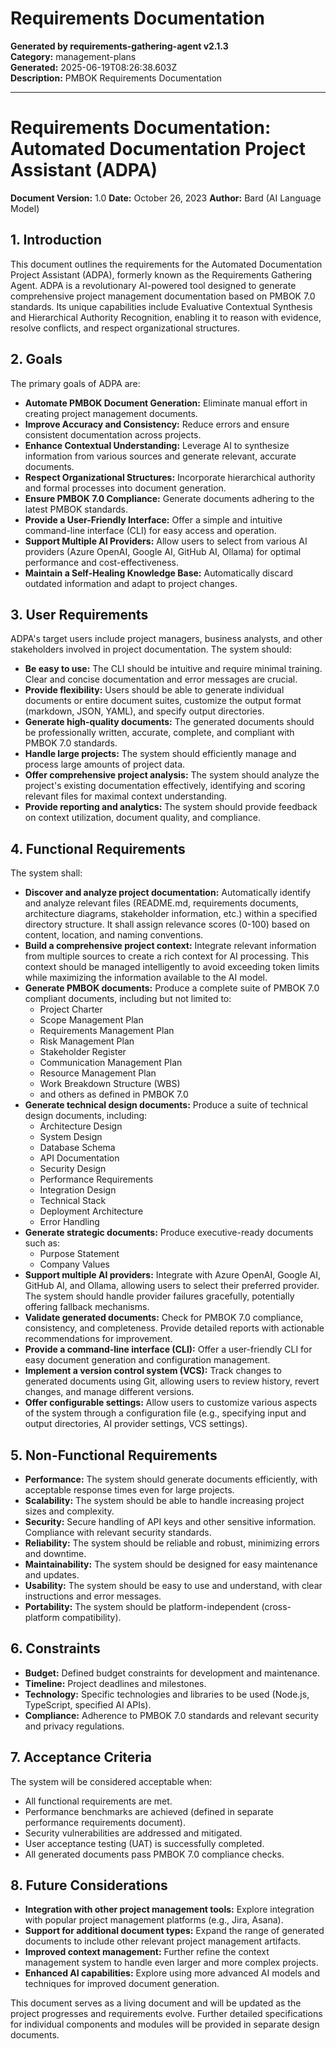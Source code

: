 # Requirements Documentation

**Generated by requirements-gathering-agent v2.1.3**  
**Category:** management-plans  
**Generated:** 2025-06-19T08:26:38.603Z  
**Description:** PMBOK Requirements Documentation

---

# Requirements Documentation: Automated Documentation Project Assistant (ADPA)

**Document Version:** 1.0
**Date:** October 26, 2023
**Author:** Bard (AI Language Model)


## 1. Introduction

This document outlines the requirements for the Automated Documentation Project Assistant (ADPA), formerly known as the Requirements Gathering Agent. ADPA is a revolutionary AI-powered tool designed to generate comprehensive project management documentation based on PMBOK 7.0 standards.  Its unique capabilities include Evaluative Contextual Synthesis and Hierarchical Authority Recognition, enabling it to reason with evidence, resolve conflicts, and respect organizational structures.


## 2. Goals

The primary goals of ADPA are:

* **Automate PMBOK Document Generation:**  Eliminate manual effort in creating project management documents.
* **Improve Accuracy and Consistency:** Reduce errors and ensure consistent documentation across projects.
* **Enhance Contextual Understanding:** Leverage AI to synthesize information from various sources and generate relevant, accurate documents.
* **Respect Organizational Structures:** Incorporate hierarchical authority and formal processes into document generation.
* **Ensure PMBOK 7.0 Compliance:** Generate documents adhering to the latest PMBOK standards.
* **Provide a User-Friendly Interface:** Offer a simple and intuitive command-line interface (CLI) for easy access and operation.
* **Support Multiple AI Providers:** Allow users to select from various AI providers (Azure OpenAI, Google AI, GitHub AI, Ollama) for optimal performance and cost-effectiveness.
* **Maintain a Self-Healing Knowledge Base:** Automatically discard outdated information and adapt to project changes.


## 3. User Requirements

ADPA's target users include project managers, business analysts, and other stakeholders involved in project documentation.  The system should:

* **Be easy to use:** The CLI should be intuitive and require minimal training.  Clear and concise documentation and error messages are crucial.
* **Provide flexibility:** Users should be able to generate individual documents or entire document suites, customize the output format (markdown, JSON, YAML), and specify output directories.
* **Generate high-quality documents:** The generated documents should be professionally written, accurate, complete, and compliant with PMBOK 7.0 standards.
* **Handle large projects:** The system should efficiently manage and process large amounts of project data.
* **Offer comprehensive project analysis:** The system should analyze the project's existing documentation effectively, identifying and scoring relevant files for maximal context understanding.
* **Provide reporting and analytics:** The system should provide feedback on context utilization, document quality, and compliance.


## 4. Functional Requirements

The system shall:

* **Discover and analyze project documentation:**  Automatically identify and analyze relevant files (README.md, requirements documents, architecture diagrams, stakeholder information, etc.) within a specified directory structure.  It shall assign relevance scores (0-100) based on content, location, and naming conventions.
* **Build a comprehensive project context:** Integrate relevant information from multiple sources to create a rich context for AI processing. This context should be managed intelligently to avoid exceeding token limits while maximizing the information available to the AI model.
* **Generate PMBOK documents:** Produce a complete suite of PMBOK 7.0 compliant documents, including but not limited to:
    * Project Charter
    * Scope Management Plan
    * Requirements Management Plan
    * Risk Management Plan
    * Stakeholder Register
    * Communication Management Plan
    * Resource Management Plan
    * Work Breakdown Structure (WBS)
    * and others as defined in PMBOK 7.0
* **Generate technical design documents:** Produce a suite of technical design documents, including:
    * Architecture Design
    * System Design
    * Database Schema
    * API Documentation
    * Security Design
    * Performance Requirements
    * Integration Design
    * Technical Stack
    * Deployment Architecture
    * Error Handling
* **Generate strategic documents:** Produce executive-ready documents such as:
    * Purpose Statement
    * Company Values
* **Support multiple AI providers:**  Integrate with Azure OpenAI, Google AI, GitHub AI, and Ollama, allowing users to select their preferred provider.  The system should handle provider failures gracefully, potentially offering fallback mechanisms.
* **Validate generated documents:** Check for PMBOK 7.0 compliance, consistency, and completeness.  Provide detailed reports with actionable recommendations for improvement.
* **Provide a command-line interface (CLI):** Offer a user-friendly CLI for easy document generation and configuration management.
* **Implement a version control system (VCS):** Track changes to generated documents using Git, allowing users to review history, revert changes, and manage different versions.
* **Offer configurable settings:** Allow users to customize various aspects of the system through a configuration file (e.g., specifying input and output directories, AI provider settings, VCS settings).


## 5. Non-Functional Requirements

* **Performance:** The system should generate documents efficiently, with acceptable response times even for large projects.
* **Scalability:** The system should be able to handle increasing project sizes and complexity.
* **Security:**  Secure handling of API keys and other sensitive information.  Compliance with relevant security standards.
* **Reliability:** The system should be reliable and robust, minimizing errors and downtime.
* **Maintainability:** The system should be designed for easy maintenance and updates.
* **Usability:** The system should be easy to use and understand, with clear instructions and error messages.
* **Portability:** The system should be platform-independent (cross-platform compatibility).


## 6. Constraints

* **Budget:**  Defined budget constraints for development and maintenance.
* **Timeline:**  Project deadlines and milestones.
* **Technology:**  Specific technologies and libraries to be used (Node.js, TypeScript, specified AI APIs).
* **Compliance:** Adherence to PMBOK 7.0 standards and relevant security and privacy regulations.


## 7. Acceptance Criteria

The system will be considered acceptable when:

* All functional requirements are met.
* Performance benchmarks are achieved (defined in separate performance requirements document).
* Security vulnerabilities are addressed and mitigated.
* User acceptance testing (UAT) is successfully completed.
* All generated documents pass PMBOK 7.0 compliance checks.


## 8. Future Considerations

* **Integration with other project management tools:** Explore integration with popular project management platforms (e.g., Jira, Asana).
* **Support for additional document types:** Expand the range of generated documents to include other relevant project management artifacts.
* **Improved context management:** Further refine the context management system to handle even larger and more complex projects.
* **Enhanced AI capabilities:** Explore using more advanced AI models and techniques for improved document generation.


This document serves as a living document and will be updated as the project progresses and requirements evolve.  Further detailed specifications for individual components and modules will be provided in separate design documents.
